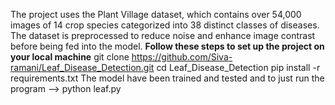 The project uses the Plant Village dataset, which contains over 54,000 images of 14 crop species categorized into 38 distinct classes of diseases. 
The dataset is preprocessed to reduce noise and enhance image contrast before being fed into the model.
**Follow these steps to set up the project on your local machine**
  git clone https://github.com/Siva-ramani/Leaf_Disease_Detection.git
  cd Leaf_Disease_Detection
  pip install -r requirements.txt
The model have been trained and tested and to just run the program 
  --> python leaf.py
